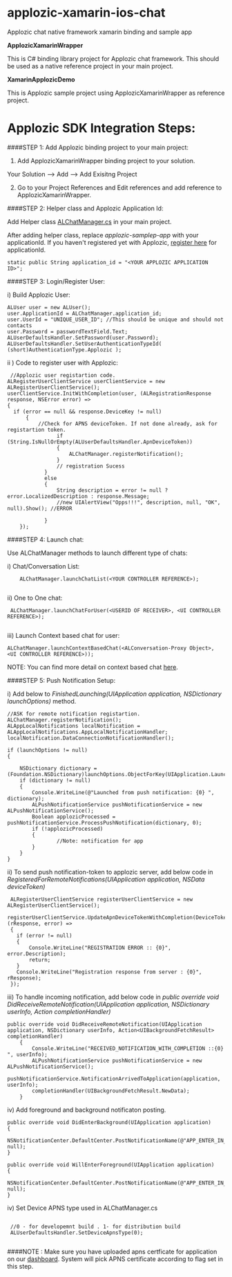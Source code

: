 # applozic-xamarin-ios-chat
Applozic chat native framework xamarin binding and sample app

 **ApplozicXamarinWrapper**

This is C# binding library project for Applozic chat framework. This should be used as a native reference project in your main project.

 **XamarinApplozicDemo**

This is Applozic sample project using ApplozicXamarinWrapper as reference project.

# Applozic SDK Integration Steps:

####STEP 1: Add Applozic binding project to your main project:

1. Add ApplozicXamarinWrapper binding project to your solution.

 Your Solution --> Add --> Add Exisitng Project
 
2. Go to your Project References and Edit references and add reference to ApplozicXamarinWrapper.

####STEP 2: Helper class and Applozic Application Id:

Add Helper class [ALChatManager.cs](https://raw.githubusercontent.com/AppLozic/applozic-xamarin-ios-chat/master/XamarinApplozicDemo/XamarinApplozicDemo/ALChatManager.cs) in your main project. 

After adding helper class, replace *applozic-samplep-app* with your applicationId. If you haven't registered yet with Applozic, [register here](https://www.applozic.com/signup.html) for applicationId. 

```
static public String application_id = "<YOUR APPLOZIC APPLICATION ID>";
```

####STEP 3: Login/Register User:

i) Build Applozic User:

```    
ALUser user = new ALUser();
user.ApplicationId = ALChatManager.application_id;
user.UserId = "UNIQUE_USER_ID"; //This should be unique and should not contacts
user.Password = passwordTextField.Text;
ALUserDefaultsHandler.SetPassword(user.Password);
ALUserDefaultsHandler.SetUserAuthenticationTypeId( (short)AuthenticationType.Applozic );

```

ii ) Code to register user with Applozic: 
		
```
 //Applozic user registartion code.
ALRegisterUserClientService userClientService = new ALRegisterUserClientService();
userClientService.InitWithCompletion(user, (ALRegistrationResponse response, NSError error) =>
{
  if (error == null && response.DeviceKey != null)
	  {
	      //Check for APNS deviceToken. If not done already, ask for registartion token.
				if (String.IsNullOrEmpty(ALUserDefaultsHandler.ApnDeviceToken))
				{
					ALChatManager.registerNotification();
				}
			    // registration Sucess
			}
			else
			{
				String description = error != null ? error.LocalizedDescription : response.Message;
				//new UIAlertView("Opps!!!", description, null, "OK", null).Show(); //ERROR 
        
			}
	});
```

####STEP 4: Launch chat:

Use ALChatManager methods to launch different type of chats:

i) Chat/Conversation List:

```
	ALChatManager.launchChatList(<YOUR CONTROLLER REFERENCE>);
  
```

ii) One to One chat:

```
 ALChatManager.launchChatForUser(<USERID OF RECEIVER>, <UI CONTROLLER REFERENCE>);
 
```

iii) Launch Context based chat for user:

```
ALChatManager.launchContextBasedChat(<ALConversation-Proxy Object>, <UI CONTROLLER REFERENCE>));

```
NOTE: You can find more detail on context based chat [here](https://www.applozic.com/docs/ios-chat-sdk.html#contextual-conversation).

####STEP 5: Push Notification Setup:

i) Add below to *FinishedLaunching(UIApplication application, NSDictionary launchOptions)* method.

```
//ASK for remote notification registartion.
ALChatManager.registerNotification();
ALAppLocalNotifications localNotification = ALAppLocalNotifications.AppLocalNotificationHandler;
localNotification.DataConnectionNotificationHandler();

if (launchOptions != null)
{

  	NSDictionary dictionary =  (Foundation.NSDictionary)launchOptions.ObjectForKey(UIApplication.LaunchOptionsRemoteNotificationKey);
	if (dictionary != null)
 	{
  		Console.WriteLine(@"Launched from push notification: {0} ", dictionary);
  		ALPushNotificationService pushNotificationService = new ALPushNotificationService();
  		Boolean applozicProcessed = pushNotificationService.ProcessPushNotification(dictionary, 0);
  		if (!applozicProcessed)
  		{
        		//Note: notification for app
  		}
 	}
}
```

ii) To send push notification-token to applozic server, add below code in *RegisteredForRemoteNotifications(UIApplication application, NSData deviceToken)*

```
 ALRegisterUserClientService registerUserClientService = new ALRegisterUserClientService();
 registerUserClientService.UpdateApnDeviceTokenWithCompletion(DeviceToken, (rResponse, error) =>
 {
   if (error != null)
   {
       Console.WriteLine("REGISTRATION ERROR :: {0}", error.Description);
       return;
   }
   Console.WriteLine("Registration response from server : {0}", rResponse);
 });

```

iii) To handle incoming notification, add below code in *public override void DidReceiveRemoteNotification(UIApplication application, NSDictionary userInfo, Action<UIBackgroundFetchResult> completionHandler)*

```
public override void DidReceiveRemoteNotification(UIApplication application, NSDictionary userInfo, Action<UIBackgroundFetchResult> completionHandler)
	{
		Console.WriteLine("RECEIVED_NOTIFICATION_WITH_COMPLETION ::{0} ", userInfo);
		ALPushNotificationService pushNotificationService = new ALPushNotificationService();
		pushNotificationService.NotificationArrivedToApplication(application, userInfo);
		completionHandler(UIBackgroundFetchResult.NewData);
	}
```

iv) Add foreground and background notificaton posting.

```
public override void DidEnterBackground(UIApplication application)
{
    NSNotificationCenter.DefaultCenter.PostNotificationName(@"APP_ENTER_IN_BACKGROUND", null);
}

public override void WillEnterForeground(UIApplication application)
{
    NSNotificationCenter.DefaultCenter.PostNotificationName(@"APP_ENTER_IN_FOREGROUND", null);
}
```

iv) Set Device APNS type used in ALChatManager.cs

```
 
 //0 - for developemnt build . 1- for distribution build
 ALUserDefaultsHandler.SetDeviceApnsType(0);
 
```
####NOTE : Make sure you have uploaded apns certficate for application on our [dashboard](https://dashboard.applozic.com/views/applozic/page/admin/dashboard.jsp). System will pick APNS certificate according to flag set in this step.
